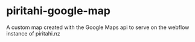 # piritahi-google-map

A custom map created with the Google Maps api to serve on the webflow instance of piritahi.nz
